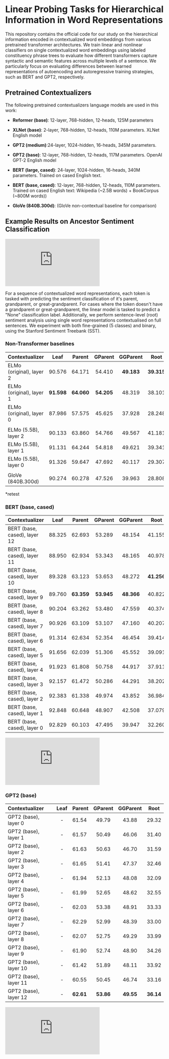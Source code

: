 
# **Linear Probing Tasks for Hierarchical Information in Word Representations**

This repository contains the official code for our study on the hierarchical information encoded in contextualized word embeddings from various pretrained transformer architectures. We train linear and nonlinear classifiers on single contextualized word embeddings using labeled constituency phrase trees to evaluate how different transformers capture syntactic and semantic features across multiple levels of a sentence. We particularly focus on evaluating differences between learned representations of autoencoding and autoregressive training strategies, such as BERT and GPT2, respectively. 


## Pretrained Contextualizers

The following pretrained contextualizers language models are used in this work:

- **Reformer (base)**: 12-layer, 768-hidden, 12-heads, 125M parameters

- **XLNet (base)**: 2-layer, 768-hidden, 12-heads, 110M parameters.
XLNet English model

- **GPT2 (medium)**:24-layer, 1024-hidden, 16-heads, 345M parameters.

- **GPT2 (base)**: 12-layer, 768-hidden, 12-heads, 117M parameters.
OpenAI GPT-2 English model

- **BERT (large, cased)**: 24-layer, 1024-hidden, 16-heads, 340M parameters.
Trained on cased English text.

- **BERT (base, cased)**: 12-layer, 768-hidden, 12-heads, 110M parameters.
Trained on cased English text: Wikipedia (~2.5B words) + BookCorpus (~800M words))

- **GloVe (840B.300d)**: (GloVe non-contextual baseline for comparison)

## **Example Results on Ancestor Sentiment Classification**

![alt-text](https://github.com/DeanSlack/lm_probing/blob/master/figures/fig.pdf)

For a sequence of contextualized word representations, each token is tasked with predicting the sentiment classification of it's parent, grandparent, or great-grandparent. For cases where the token doesn't have a grandparent or great-grandparent, the linear model is tasked to predict a "None" classification label. Additionally, we perform sentence-level (root) sentiment analysis using single word representations contextualised on full sentences. We experiment with both fine-grained (5 classes) and binary, using the Stanford Sentiment Treebank (SST).


### Non-Transformer baselines

| Contextualizer              | Leaf    |Parent  | GParent | GGParent | Root     |
|:--------------------------- |:-------:|--------|:-------:|:--------:|:--------:|
|ELMo (original), layer 2     | 90.576  | 64.171  | 54.410  |**49.183**|**39.315**|
|ELMo (original), layer 1     |**91.598**|**64.060**|**54.205**| 48.319  | 38.101   |
|ELMo (original), layer 0     | 87.986  | 57.575  | 45.625  | 37.928  | 28.248   |
|||                                                                   |
|ELMo (5.5B), layer 2         | 90.133  | 63.860  | 54.766  | 49.567  | 41.181   |
|ELMo (5.5B), layer 1         | 91.131  | 64.244  | 54.818  | 49.621  | 39.341   |
|ELMo (5.5B), layer 0         | 91.326  | 59.647  | 47.692  | 40.117  | 29.307   |
|||                                                                   |
|GloVe (840B.300d)            | 90.274  | 60.278 | 47.526  | 39.963   | 28.808   |
*retest

### BERT (base, cased)

| Contextualizer              | Leaf    |Parent  | GParent | GGParent | Root     |
|:--------------------------- |:-------:|--------|:-------:|:--------:|:--------:|
|BERT (base, cased), layer 12 | 88.325  |62.693  | 53.289  | 48.154   | 41.155   |
|BERT (base, cased), layer 11 | 88.950  |62.934  | 53.343  | 48.165   | 40.978   |
|BERT (base, cased), layer 10 | 89.328  |63.123  | 53.653  | 48.272   | **41.256** |
|BERT (base, cased), layer 9  | 89.760  |**63.359**|**53.945**|**48.366**| 40.822   |
|BERT (base, cased), layer 8  | 90.204  |63.262  | 53.480  | 47.559   | 40.374   |
|BERT (base, cased), layer 7  | 90.926  |63.109  | 53.107  | 47.160   | 40.207   |
|BERT (base, cased), layer 6  | 91.314  |62.634  | 52.354  | 46.454   | 39.414   |
|BERT (base, cased), layer 5  | 91.656  |62.039  | 51.306  | 45.552   | 39.091   |
|BERT (base, cased), layer 4  | 91.923  |61.808  | 50.758  | 44.917   | 37.911   |
|BERT (base, cased), layer 3  | 92.157  |61.472  | 50.286  | 44.291   | 38.202   |
|BERT (base, cased), layer 2  | 92.383  |61.338  | 49.974  | 43.852   | 36.984   |
|BERT (base, cased), layer 1  | 92.848  |60.648  | 48.907  | 42.508   | 37.079   |
|BERT (base, cased), layer 0  | 92.829  |60.103  | 47.495  | 39.947   | 32.260   |

![alt-text](https://github.com/DeanSlack/lm_probing/blob/master/figures/pos_bert_large.pdf)

### GPT2 (base)

| Contextualizer              | Leaf    |Parent  | GParent | GGParent | Root     |
|:--------------------------- |:-------:|--------|:-------:|:--------:|:--------:|
|GPT2 (base), layer 0         | -       |61.54   | 49.79   | 43.88    | 29.32   |
|GPT2 (base), layer 1         | -       |61.57   | 50.49   | 46.06    | 31.40   |
|GPT2 (base), layer 2         | -       |61.63   | 50.63   | 46.70    | 31.59   |
|GPT2 (base), layer 3         | -       |61.65   | 51.41   | 47.37    | 32.46   |
|GPT2 (base), layer 4         | -       |61.94   | 52.13   | 48.08    | 32.09   |
|GPT2 (base), layer 5         | -       |61.99   | 52.65   | 48.62    | 32.55   |
|GPT2 (base), layer 6         | -       |62.03   | 53.38   | 48.91    | 33.33   |
|GPT2 (base), layer 7         | -       |62.29   | 52.99   | 48.39    | 33.00   |
|GPT2 (base), layer 8         | -       |62.07   | 52.75   | 49.29    | 33.99   |
|GPT2 (base), layer 9         | -       |61.90   | 52.74   | 48.90    | 34.26   |
|GPT2 (base), layer 10        | -       |61.42   | 51.89   | 48.11    | 33.92   |
|GPT2 (base), layer 11        | -       |60.55   | 50.45   | 46.74    | 33.16   |
|GPT2 (base), layer 12        | -       |**62.61**|**53.86**|**49.55**|**36.14**|

![alt-text](https://github.com/DeanSlack/lm_probing/blob/master/figures/pos_gpt2_medium.pdf)
